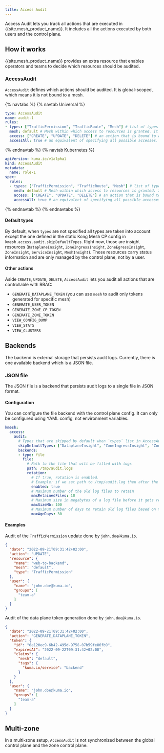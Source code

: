 ```yaml
---
title: Access Audit
---
```


Access Audit lets you track all actions that are executed in {{site.mesh_product_name}}.
It includes all the actions executed by both users and the control plane.

## How it works

{{site.mesh_product_name}} provides an extra resource that enables operators and teams to decide which resources should be audited.

### AccessAudit

`AccessAudit` defines which actions should be audited.
It is global-scoped, which means it is not bound to a mesh.

{% navtabs %}
{% navtab Universal %}
```yaml
type: AccessAudit
name: audit-1
rules:
- types: ["TrafficPermission", "TrafficRoute", "Mesh"] # list of types which should be audited. If empty, then default types are audited (see "Default types" below).
  mesh: default # Mesh within which access to resources is granted. It can only be used with the Mesh-scoped resources and Mesh itself. If empty, resources from all meshes will be audited.
  access: ["CREATE", "UPDATE", "DELETE"] # an action that is bound to a type.
  accessAll: true # an equivalent of specifying all possible accesses. Either access or access all can be specified.
```
{% endnavtab %}
{% navtab Kubernetes %}
```yaml
apiVersion: kuma.io/v1alpha1
kind: AccessAudit
metadata:
  name: role-1
spec:
  rules:
  - types: ["TrafficPermission", "TrafficRoute", "Mesh"] # list of types which should be audited. If empty, then all resources will be audited.
    mesh: default # Mesh within which access to resources is granted. It can only be used with the Mesh-scoped resources and Mesh itself. If empty, resources from all meshes will be audited.
    access: ["CREATE", "UPDATE", "DELETE"] # an action that is bound to a type.
    accessAll: true # an equivalent of specifying all possible accesses. Either access or access all can be specified.
```
{% endnavtab %}
{% endnavtabs %}

#### Default types

By default, when `types` are not specified all types are taken into account except the one defined in the static Kong Mesh CP config in `kmesh.access.audit.skipDefaultTypes`.
Right now, those are insight resources (`DataplaneInsight`, `ZoneIngressInsight`, `ZoneEgressInsight`, `ZoneInsight`, `ServiceInsight`, `MeshInsight`).
Those resources carry status information and are only managed by the control plane, not by a user.

#### Other actions

Aside `CREATE`, `UPDATE`, `DELETE`, `AccessAudit` lets you audit all actions that are controllable with RBAC:
* `GENERATE_DATAPLANE_TOKEN` (you can use `mesh` to audit only tokens generated for specific mesh)
* `GENERATE_USER_TOKEN`
* `GENERATE_ZONE_CP_TOKEN`
* `GENERATE_ZONE_TOKEN`
* `VIEW_CONFIG_DUMP`
* `VIEW_STATS`
* `VIEW_CLUSTERS`

## Backends

The backend is external storage that persists audit logs. Currently, there is one available backend which is a JSON file.

### JSON file

The JSON file is a backend that persists audit logs to a single file in JSON format.

#### Configuration

You can configure the file backend with the control plane config.
It can only be configured using YAML config, not environment variables.

```yaml
kmesh:
  access:
    audit:
      # Types that are skipped by default when `types` list in AccessAudit resource is empty
      skipDefaultTypes: ["DataplaneInsight", "ZoneIngressInsight", "ZoneEgressInsight", "ZoneInsight", "ServiceInsight", "MeshInsight"]
      backends:
      - type: file
        file:
          # Path to the file that will be filled with logs
          path: /tmp/audit.logs
          rotation:
            # If true, rotation is enabled.
            # Example: if we set path to /tmp/audit.log then after the file is rotated we will have /tmp/audit-2021-06-07T09-15-18.265.log
            enabled: true
            # Maximum number of the old log files to retain
            maxRetainedFiles: 10
            # Maximum size in megabytes of a log file before it gets rotated
            maxSizeMb: 100
            # Maximum number of days to retain old log files based on the timestamp encoded in their filename
            maxAgeDays: 30
```

#### Examples


Audit of the `TrafficPermission` update done by `john.doe@kuma.io`.

```json
{
  "date": "2022-09-21T09:31:42+02:00",
  "action": "UPDATE",
  "resource": {
    "name": "web-to-backend",
    "mesh": "default",
    "type": "TrafficPermission"
  },
  "user": {
    "name": "john.doe@kuma.io",
    "groups": [
      "team-a"
    ]
  }
}
```

Audit of the data plane token generation done by `john.doe@kuma.io`.

```json
{
  "date": "2022-09-21T09:31:42+02:00",
  "action": "GENERATE_DATAPLANE_TOKEN",
  "token": {
    "id": "0e120ec9-6b42-495d-9758-07b59fe86fb9",
    "expiresAt": "2022-09-22T09:31:42+02:00",
    "claims": {
      "mesh": "default",
      "tags": {
        "kuma.io/service": "backend"
      }
    }
  },
  "user": {
    "name": "john.doe@kuma.io",
    "groups": [
      "team-a"
    ]
  }
}
```

## Multi-zone

In a multi-zone setup, `AccessAudit` is not synchronized between the global control plane and the zone control plane.
